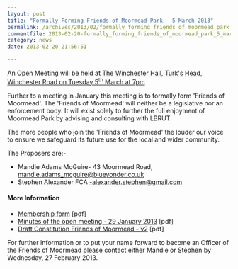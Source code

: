 ```yaml
---
layout: post
title: "Formally Forming Friends of Moormead Park - 5 March 2013"
permalink: /archives/2013/02/formally_forming_friends_of_moormead_park_5_march.html
commentfile: 2013-02-20-formally_forming_friends_of_moormead_park_5_march
category: news
date: 2013-02-20 21:56:51

---
```


An Open Meeting will be held at [The Winchester Hall, Turk's Head,
Winchester Road on Tuesday 5<sup>th</sup> March at 7pm](/event/meeting/200705143812)

Further to a meeting in January this meeting is to formally form 'Friends of Moormead'. The 'Friends of Moormead' will neither be a legislative nor an enforcement body. It will exist solely to further the full enjoyment of Moormead Park by advising and consulting with LBRUT.

The more people who join the 'Friends of Moormead' the louder our voice to ensure we safeguard its future use for the local and wider community.

The Proposers are:-

-   Mandie Adams McGuire- 43 Moormead Road, <mandie.adams_mcguire@blueyonder.co.uk>
-   Stephen Alexander FCA <-alexander.stephen@gmail.com>

#### More Information

-   [Membership form](/images/FoM_Membership_Form-2013.pdf) \[pdf\]
-   [Minutes of the open meeting - 29 January 2013](/images/FoM_Minutes-29_Jan_2013.pdf) \[pdf\]
-   [Draft Constitution Friends of Moormead - v2](/assets/images/2013/FoM_Constitution_Friends_of_Moormead__Ver_2.pdf) \[pdf\]

For further information or to put your name forward to become an Officer of the Friends of Moormead please contact either Mandie or Stephen by Wednesday, 27 February 2013.
